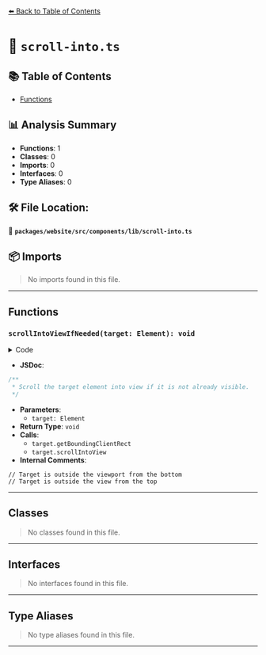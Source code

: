 [⬅️ Back to Table of Contents](../../../../../index.md)

# 📄 `scroll-into.ts`

## 📚 Table of Contents

- [Functions](#functions)

## 📊 Analysis Summary

- **Functions**: 1
- **Classes**: 0
- **Imports**: 0
- **Interfaces**: 0
- **Type Aliases**: 0

## 🛠️ File Location:
📂 **`packages/website/src/components/lib/scroll-into.ts`**

## 📦 Imports

> No imports found in this file.


---

## Functions

### `scrollIntoViewIfNeeded(target: Element): void`

<details><summary>Code</summary>

```ts
export function scrollIntoViewIfNeeded(target: Element): void {
  const rect = target.getBoundingClientRect();
  const isBelow = rect.top < 0;
  const isAbove = rect.bottom > window.innerHeight;
  if ((isAbove && isBelow) || rect.height > window.innerHeight) {
    target.scrollIntoView({
      behavior: 'smooth',
      block: 'start',
      inline: 'start',
    });
    return;
  }
  // Target is outside the viewport from the bottom
  if (isAbove) {
    target.scrollIntoView({
      behavior: 'smooth',
      block: 'center',
      inline: 'center',
    });
    return;
  }
  // Target is outside the view from the top
  if (isBelow) {
    target.scrollIntoView({
      behavior: 'smooth',
      block: 'center',
      inline: 'center',
    });
    return;
  }
}
```
</details>

- **JSDoc**:
```ts
/**
 * Scroll the target element into view if it is not already visible.
 */
```

- **Parameters**:
  - `target: Element`
- **Return Type**: `void`
- **Calls**:
  - `target.getBoundingClientRect`
  - `target.scrollIntoView`
- **Internal Comments**:
```
// Target is outside the viewport from the bottom
// Target is outside the view from the top
```


---

## Classes

> No classes found in this file.


---

## Interfaces

> No interfaces found in this file.


---

## Type Aliases

> No type aliases found in this file.


---